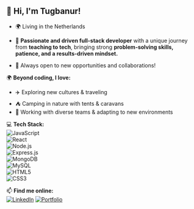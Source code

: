 ## 👋 Hi, I'm Tugbanur!

- 🌍 Living in the Netherlands

- 🚀 **Passionate and driven full-stack developer** with a unique journey from **teaching to tech**, bringing strong **problem-solving skills, patience, and a results-driven mindset.**
- 🌱 Always open to new opportunities and collaborations!

🌍 **Beyond coding, I love:**

- ✈️ Exploring new cultures & traveling
- ⛺ Camping in nature with tents & caravans
- 👥 Working with diverse teams & adapting to new environments


💻 **Tech Stack:**  
![JavaScript](https://img.shields.io/badge/JavaScript-F7DF1E?style=for-the-badge&logo=javascript&logoColor=black)  
![React](https://img.shields.io/badge/React-61DAFB?style=for-the-badge&logo=react&logoColor=black)  
![Node.js](https://img.shields.io/badge/Node.js-339933?style=for-the-badge&logo=nodedotjs&logoColor=white)  
![Express.js](https://img.shields.io/badge/Express.js-000000?style=for-the-badge&logo=express&logoColor=white)  
![MongoDB](https://img.shields.io/badge/MongoDB-47A248?style=for-the-badge&logo=mongodb&logoColor=white)  
![MySQL](https://img.shields.io/badge/MySQL-4479A1?style=for-the-badge&logo=mysql&logoColor=white)  
![HTML5](https://img.shields.io/badge/HTML5-E34F26?style=for-the-badge&logo=html5&logoColor=white)  
![CSS3](https://img.shields.io/badge/CSS3-1572B6?style=for-the-badge&logo=css3&logoColor=white)

📫 **Find me online:**  
[![LinkedIn](https://img.shields.io/badge/LinkedIn-0077B5?style=for-the-badge&logo=linkedin&logoColor=white)](https://www.linkedin.com/in/tugbanur-yurtsever/)
[![Portfolio](https://img.shields.io/badge/Portfolio-FF5722?style=for-the-badge)](https://app.enhancv.com/share/70472d81/?utm_medium=growth&utm_campaign=share-resume&utm_source=dynamic)
